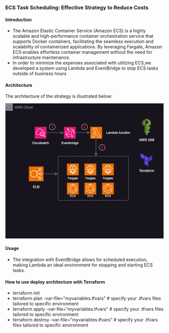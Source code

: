 ### ECS Task Scheduling: Effective Strategy to Reduce Costs

#### Introduction

- The Amazon Elastic Container Service (Amazon ECS) is a highly scalable and high-performance container orchestration service that supports Docker containers, facilitating the seamless execution and scalability of containerized applications. By leveraging Fargate, Amazon ECS enables effortless container management without the need for infrastructure maintenance.
- In order to minimize the expenses associated with utilizing ECS,we developed a system using Lambda and EventBridge to stop ECS tasks outside of business hours

#### Architecture
The architecture of the strategy is illustrated below:

![Architecture](images/ecs_task_scheduler.png)

#### Usage
- The integration with EventBridge allows for scheduled execution, making Lambda an ideal environment for stopping and starting ECS tasks.

#### How to use deploy architecture with Terraform

- terraform init
- terraform plan -var-file="myvariables.tfvars" # specify your .tfvars files tailored to specific environment
- terraform apply -var-file="myvariables.tfvars" # specify your .tfvars files tailored to specific environment
- terraform destroy -var-file="myvariables.tfvars" # specify your .tfvars files tailored to specific environment
